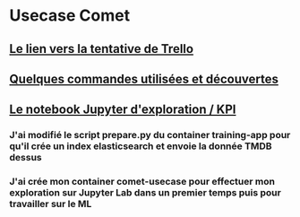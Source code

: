 # Usecase Comet

## [Le lien vers la tentative de Trello](https://trello.com/b/kwSBddQx/comet-use-case)

## [Quelques commandes utilisées et découvertes](commands.md)

## [Le notebook Jupyter d'exploration / KPI](Exploration.ipynb)

### J'ai modifié le script prepare.py du container **training-app** pour qu'il crée un index elasticsearch et envoie la donnée TMDB dessus

### J'ai crée mon container comet-usecase pour effectuer mon exploration sur Jupyter Lab  dans un premier temps puis pour travailler sur le ML
